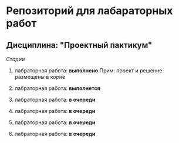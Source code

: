 # Репозиторий для лабараторных работ
## Дисциплина: "Проектный пактикум"

*Стадии*
1. лабраторная работа: **выполнено**
  Прим: проект и решение размещены в корне

2. лабраторная работа: **выполнется**
3. лабраторная работа: **в очереди**
4. лабраторная работа: **в очереди**
5. лабраторная работа: **в очереди**
6. лабраторная работа: **в очереди**
